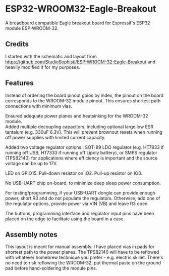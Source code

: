 # ESP32-WROOM32-Eagle-Breakout

A breadboard compatible Eagle breakout board for Espressif's ESP32 module ESP-WROOM-32. 

## Credits
I started with the schematic and layout from 
https://github.com/StudioSophisti/ESP-WROOM-32-Eagle-Breakout
and heavily modified it for my purposes. 

## Features
Instead of ordering the board pinout gpios by index, the pinout on the board corresponds to the WROOM-32 module pinout. This ensures
shortest path connections with minimum vias.

Ensured adequate power planes and heatsinking for the WROOM-32 module.  
Added multiple decoupling capacitors, including optional large low ESR tantalum (e.g. 330uF 6.3V). This will prevent brownout resets
when running off power supplies with limited current capacity.

Added two voltage regulator options : SOT-89 LDO regulator (e.g. HT7833 if running off USB, HT7333 if running off Lipoly battery),
or SMPS regulator (TPS82140) for applications where efficiency is important and the source voltage can be up to 17V.

LED on GPIO15. Pull-down resistor on IO2. Pull-up resistor on IO0.

No USB-UART chip on-board, to minimize deep sleep power consumption.

For testing/programming, if your USB-UART dongle can provide enough power, short R3 and do not populate the regulators. Otherwise,
add one of the regulator options, provide power via VIN (VB) and leave R3 open.

The buttons, programming interface and regulator input pins have been placed on the edge to facilitate using the board in a case.


## Assembly notes

This layout is meant for manual assembly. I have placed vias in pads for shortest path to the power planes.  The TPS82140 will have 
to be reflowed with whatever homebrew technique you prefer - e.g. electric skillet. There's no need to risk reflowing the WROOM-32, put 
thermal paste on the ground pad before hand-soldering the module pins.
